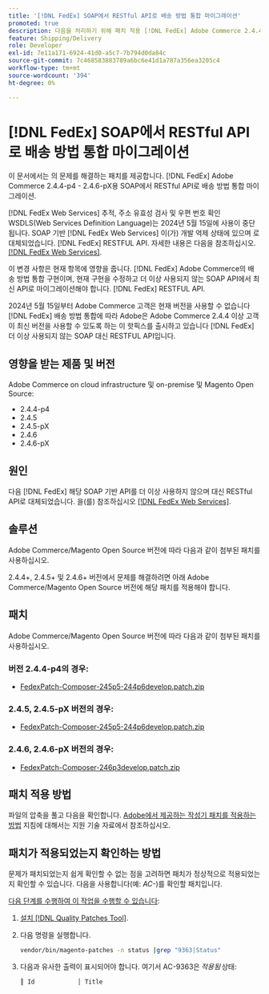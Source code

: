 ```yaml
---
title: '[!DNL FedEx] SOAP에서 RESTful API로 배송 방법 통합 마이그레이션'
promoted: true
description: 다음을 처리하기 위해 패치 적용 [!DNL FedEx] Adobe Commerce 2.4.4-p4 - 2.4.6-pX용 SOAP에서 RESTful API로 배송 방법 통합 마이그레이션.
feature: Shipping/Delivery
role: Developer
exl-id: 7e11a171-6924-41d0-a5c7-7b794d0da84c
source-git-commit: 7c468583883789a6bc6e41d1a787a356ea3205c4
workflow-type: tm+mt
source-wordcount: '394'
ht-degree: 0%

---
```


# [!DNL FedEx] SOAP에서 RESTful API로 배송 방법 통합 마이그레이션

이 문서에서는 의 문제를 해결하는 패치를 제공합니다. [!DNL FedEx] Adobe Commerce 2.4.4-p4 - 2.4.6-pX용 SOAP에서 RESTful API로 배송 방법 통합 마이그레이션.

[!DNL FedEx Web Services] 추적, 주소 유효성 검사 및 우편 번호 확인 WSDLS(Web Services Definition Language)는 2024년 5월 15일에 사용이 중단됩니다. SOAP 기반 [!DNL FedEx Web Services] 이(가) 개발 억제 상태에 있으며 로 대체되었습니다. [!DNL FedEx] RESTFUL API. 자세한 내용은 다음을 참조하십시오. [[!DNL FedEx Web Services]](https://www.fedex.com/en-us/developer/web-services.html).

이 변경 사항은 현재 항목에 영향을 줍니다. [!DNL FedEx] Adobe Commerce의 배송 방법 통합 구현이며, 현재 구현을 수정하고 더 이상 사용되지 않는 SOAP API에서 최신 API로 마이그레이션해야 합니다. [!DNL FedEx] RESTFUL API.

2024년 5월 15일부터 Adobe Commerce 고객은 현재 버전을 사용할 수 없습니다 [!DNL FedEx] 배송 방법 통합에 따라 Adobe은 Adobe Commerce 2.4.4 이상 고객이 최신 버전을 사용할 수 있도록 하는 이 핫픽스를 출시하고 있습니다 [!DNL FedEx] 더 이상 사용되지 않는 SOAP 대신 RESTFUL API입니다.


## 영향을 받는 제품 및 버전

Adobe Commerce on cloud infrastructure 및 on-premise 및 Magento Open Source:

* 2.4.4-p4
* 2.4.5
* 2.4.5-pX
* 2.4.6
* 2.4.6-pX

## 원인

다음 [!DNL FedEx] 해당 SOAP 기반 API를 더 이상 사용하지 않으며 대신 RESTful API로 대체되었습니다. 을(를) 참조하십시오 [[!DNL FedEx Web Services]](https://www.fedex.com/en-us/developer/web-services.html).

## 솔루션

Adobe Commerce/Magento Open Source 버전에 따라 다음과 같이 첨부된 패치를 사용하십시오.

2.4.4+, 2.4.5+ 및 2.4.6+ 버전에서 문제를 해결하려면 아래 Adobe Commerce/Magento Open Source 버전에 해당 패치를 적용해야 합니다.

## 패치

Adobe Commerce/Magento Open Source 버전에 따라 다음과 같이 첨부된 패치를 사용하십시오.

### 버전 2.4.4-p4의 경우:

* [FedexPatch-Composer-245p5-244p6develop.patch.zip](assets/FedexPatch-Composer-245p5-244p6develop.patch.zip)

### 2.4.5, 2.4.5-pX 버전의 경우:

* [FedexPatch-Composer-245p5-244p6develop.patch.zip](assets/FedexPatch-Composer-245p5-244p6develop.patch.zip)


### 2.4.6, 2.4.6-pX 버전의 경우:


* [FedexPatch-Composer-246p3develop.patch.zip](assets/FedexPatch-Composer-246p3develop.patch.zip)


## 패치 적용 방법

파일의 압축을 풀고 다음을 확인합니다. [Adobe에서 제공하는 작성기 패치를 적용하는 방법](https://experienceleague.adobe.com/docs/commerce-knowledge-base/kb/how-to/how-to-apply-a-composer-patch-provided-by-magento.html) 지침에 대해서는 지원 기술 자료에서 참조하십시오.

## 패치가 적용되었는지 확인하는 방법

문제가 패치되었는지 쉽게 확인할 수 없는 점을 고려하면 패치가 정상적으로 적용되었는지 확인할 수 있습니다. 다음을 사용합니다(예: *AC-*)를 확인할 패치입니다.

<u>다음 단계를 수행하여 이 작업을 수행할 수 있습니다</u>:

1. [설치 [!DNL Quality Patches Tool]](https://experienceleague.adobe.com/docs/commerce-operations/tools/quality-patches-tool/usage.html).
1. 다음 명령을 실행합니다.

   ```bash
   vendor/bin/magento-patches -n status |grep "9363|Status"
   ```

1. 다음과 유사한 출력이 표시되어야 합니다. 여기서 AC-9363은 *적용됨* 상태:

   ```bash
   ║ Id            │ Title                                                        │ Category        │ Origin                 │ Status      │ Details                                          ║ ║ N/A           │ ../m2-hotfixes/AC-9363_USPS_Ground_Advantage_shipping_method_COMPOSER_patch.patch      │ Other           │ Local                  │ Applied     │ Patch type: Custom                                
   ```
